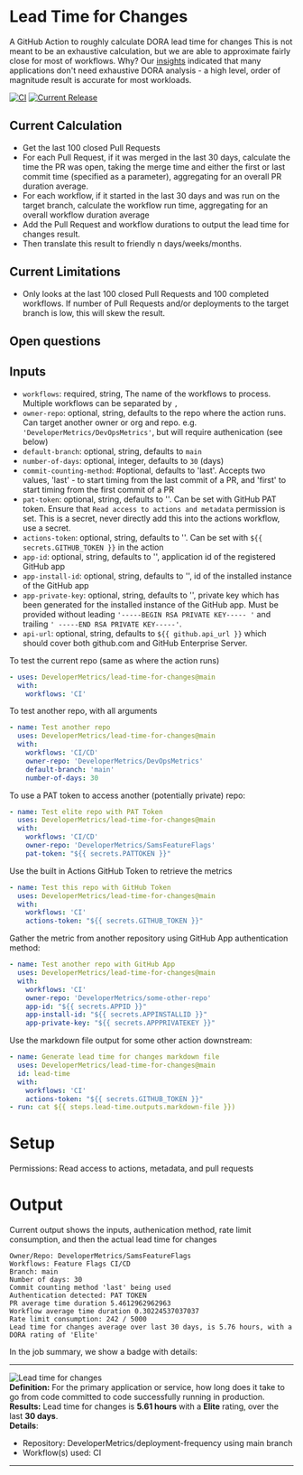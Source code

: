 # Lead Time for Changes
A GitHub Action to roughly calculate DORA lead time for changes This is not meant to be an exhaustive calculation, but we are able to approximate fairly close for most  of workflows. Why? Our [insights](https://samlearnsazure.blog/2022/08/23/my-insights-about-measuring-dora-devops-metrics-and-how-you-can-learn-from-my-mistakes/) indicated that many applications don't need exhaustive DORA analysis - a high level, order of magnitude result is accurate for most workloads. 

[![CI](https://github.com/DeveloperMetrics/lead-time-for-changes/actions/workflows/workflow.yml/badge.svg)](https://github.com/DeveloperMetrics/lead-time-for-changes/actions/workflows/workflow.yml)
[![Current Release](https://img.shields.io/github/release/DeveloperMetrics/lead-time-for-changes/all.svg)](https://github.com/DeveloperMetrics/lead-time-for-changes/releases)

## Current Calculation
- Get the last 100 closed Pull Requests
- For each Pull Request, if it was merged in the last 30 days, calculate the time the PR was open, taking the merge time and either the first or last commit time (specified as a parameter), aggregating for an overall PR duration average.
- For each workflow, if it started in the last 30 days and was run on the target branch, calculate the workflow run time, aggregating for an overall workflow duration average
- Add the Pull Request and workflow durations to output the lead time for changes result.
- Then translate this result to friendly n days/weeks/months.

## Current Limitations
- Only looks at the last 100 closed Pull Requests and 100 completed workflows. If number of Pull Requests and/or deployments to the target branch is low, this will skew the result.

## Open questions

## Inputs
- `workflows`: required, string, The name of the workflows to process. Multiple workflows can be separated by `,` 
- `owner-repo`: optional, string, defaults to the repo where the action runs. Can target another owner or org and repo. e.g. `'DeveloperMetrics/DevOpsMetrics'`, but will require authenication (see below)
- `default-branch`: optional, string, defaults to `main` 
- `number-of-days`: optional, integer, defaults to `30` (days)
- `commit-counting-method`: #optional, defaults to 'last'. Accepts two values, 'last' - to start timing from the last commit of a PR, and 'first' to start timing from the first commit of a PR
- `pat-token`: optional, string, defaults to ''. Can be set with GitHub PAT token. Ensure that `Read access to actions and metadata` permission is set. This is a secret, never directly add this into the actions workflow, use a secret.
- `actions-token`: optional, string, defaults to ''. Can be set with `${{ secrets.GITHUB_TOKEN }}` in the action
- `app-id`: optional, string, defaults to '', application id of the registered GitHub app
- `app-install-id`: optional, string, defaults to '', id of the installed instance of the GitHub app
- `app-private-key`: optional, string, defaults to '', private key which has been generated for the installed instance of the GitHub app. Must be provided without leading `'-----BEGIN RSA PRIVATE KEY----- '` and trailing `' -----END RSA PRIVATE KEY-----'`.
- `api-url`: optional, string, defaults to `${{ github.api_url }}` which should cover both github.com and GitHub Enterprise Server.

To test the current repo (same as where the action runs)
```yml
- uses: DeveloperMetrics/lead-time-for-changes@main
  with:
    workflows: 'CI'
```

To test another repo, with all arguments
```yml
- name: Test another repo
  uses: DeveloperMetrics/lead-time-for-changes@main
  with:
    workflows: 'CI/CD'
    owner-repo: 'DeveloperMetrics/DevOpsMetrics'
    default-branch: 'main'
    number-of-days: 30
```

To use a PAT token to access another (potentially private) repo:
```yml
- name: Test elite repo with PAT Token
  uses: DeveloperMetrics/lead-time-for-changes@main
  with:
    workflows: 'CI/CD'
    owner-repo: 'DeveloperMetrics/SamsFeatureFlags'
    pat-token: "${{ secrets.PATTOKEN }}"
```

Use the built in Actions GitHub Token to retrieve the metrics
```yml
- name: Test this repo with GitHub Token
  uses: DeveloperMetrics/lead-time-for-changes@main
  with:
    workflows: 'CI'
    actions-token: "${{ secrets.GITHUB_TOKEN }}"
```

Gather the metric from another repository using GitHub App authentication method:
```yml
- name: Test another repo with GitHub App
  uses: DeveloperMetrics/lead-time-for-changes@main
  with:
    workflows: 'CI'
    owner-repo: 'DeveloperMetrics/some-other-repo'
    app-id: "${{ secrets.APPID }}"
    app-install-id: "${{ secrets.APPINSTALLID }}"
    app-private-key: "${{ secrets.APPPRIVATEKEY }}"
```

Use the markdown file output for some other action downstream:
```yml
- name: Generate lead time for changes markdown file
  uses: DeveloperMetrics/lead-time-for-changes@main
  id: lead-time
  with:
    workflows: 'CI'
    actions-token: "${{ secrets.GITHUB_TOKEN }}"
- run: cat ${{ steps.lead-time.outputs.markdown-file }})
```

# Setup
Permissions: Read access to actions, metadata, and pull requests

# Output

Current output shows the inputs, authenication method, rate limit consumption, and then the actual lead time for changes
```
Owner/Repo: DeveloperMetrics/SamsFeatureFlags
Workflows: Feature Flags CI/CD
Branch: main
Number of days: 30
Commit counting method 'last' being used
Authentication detected: PAT TOKEN
PR average time duration 5.4612962962963
Workflow average time duration 0.30224537037037
Rate limit consumption: 242 / 5000
Lead time for changes average over last 30 days, is 5.76 hours, with a DORA rating of 'Elite'
```

In the job summary, we show a badge with details:

 ---
 ![Lead time for changes](https://img.shields.io/badge/frequency-5.61%20hours-green?logo=github&label=Lead%20time%20for%20changes)<br>
 **Definition:** For the primary application or service, how long does it take to go from code committed to code successfully running in production.<br>
 **Results:** Lead time for changes is **5.61 hours** with a **Elite** rating, over the last **30 days**.<br>
 **Details**:
 - Repository: DeveloperMetrics/deployment-frequency using main branch
 - Workflow(s) used: CI
 ---
